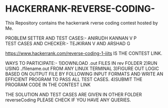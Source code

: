 # HACKERRANK-REVERSE-CODING-

This Repository contains the hackerrank rverse coding contest hosted by Me.

PROBLEM SETTER AND TEST CASES:- ANIRUDH KANNAN V P<br>
TEST CASES AND CHECKER:- TEJKIRAN V AND ARSHAD G

https://www.hackerrank.com/reverse-coding-1-iiits IS THE CONTEST LINK.

WAYS TO PARTICIPATE:-
1)DOWNLOAD .out FILES IN rev FOLDER
2)RUN USING ./filename.out FROM ANY LINUX TERMINAL
3)FIGURE OUT LOGIC BASED ON OUTPUT FILE BY FOLLOWING INPUT FORMATS AND WRITE AN EFFICIENT PROGRAM TO PASS ALL TEST CASES.
4)SUBMIT THE PROGRAM CODE IN THE CONTEST LINK

THE SOLUTION AND TEST CASES ARE GIVEN IN OTHER FOLDER reverseCoding PLEASE CHECK IF YOU HAVE ANY QUERIES.
